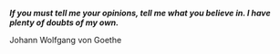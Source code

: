 _**If you must tell me your opinions, tell me what you believe in. I have plenty of doubts of my own.**_

Johann Wolfgang von Goethe